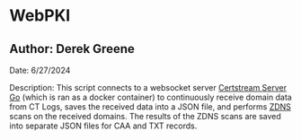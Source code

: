 # WebPKI
## Author: Derek Greene
Date: 6/27/2024 

Description: This script connects to a websocket server [Certstream Server Go](https://github.com/d-Rickyy-b/certstream-server-go) (which is ran as a docker container) to continuously receive domain data from CT Logs, saves the received data into a JSON file, and performs [ZDNS](https://github.com/zmap/zdns) scans on the received domains. The results of the ZDNS scans are saved into separate JSON files for CAA and TXT records.